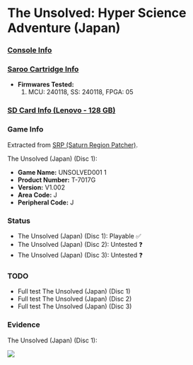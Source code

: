 # The Unsolved: Hyper Science Adventure (Japan)

### [Console Info](../../../../Info/Consoles/VA13/README.md)

### [Saroo Cartridge Info](../../../../Info/Cartridges/RetroGameParadiseStore/1.32F/README.md)

- <b>Firmwares Tested:</b>
  1. MCU: 240118, SS: 240118, FPGA: 05

### [SD Card Info (Lenovo - 128 GB)](../../../../Info/SdCards/Lenovo/128GB/fat32/README.md)

### Game Info

Extracted from [SRP (Saturn Region Patcher)](https://segaxtreme.net/resources/saturn-region-patcher.81/download).

The Unsolved (Japan) (Disc 1):

- <b>Game Name:</b> UNSOLVED001 1
- <b>Product Number:</b> T-7017G
- <b>Version:</b> V1.002
- <b>Area Code:</b> J
- <b>Peripheral Code:</b> J

### Status

- The Unsolved (Japan) (Disc 1): Playable :white_check_mark:
- The Unsolved (Japan) (Disc 2): Untested :question:
- The Unsolved (Japan) (Disc 3): Untested :question:

### TODO

- Full test The Unsolved (Japan) (Disc 1)
- Full test The Unsolved (Japan) (Disc 2)
- Full test The Unsolved (Japan) (Disc 3)

### Evidence

The Unsolved (Japan) (Disc 1):

[![](https://img.youtube.com/vi/1nxOQ_vpHWQ/0.jpg)](https://www.youtube.com/watch?v=1nxOQ_vpHWQ)
